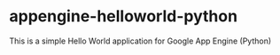 appengine-helloworld-python
===========================

This is a simple Hello World application for Google App Engine (Python)